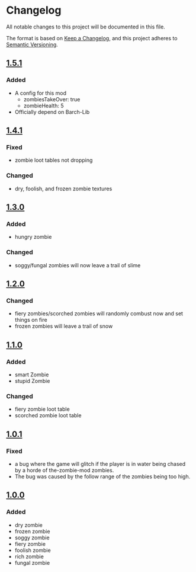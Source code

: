 # Changelog

All notable changes to this project will be documented in this file.

The format is based on [Keep a Changelog](https://keepachangelog.com/en/1.0.0/),
and this project adheres to [Semantic Versioning](https://semver.org/spec/v2.0.0.html).

## [1.5.1]
### Added
- A config for this mod
  - zombiesTakeOver: true
  - zombieHealth: 5
- Officially depend on Barch-Lib

## [1.4.1]
### Fixed
- zombie loot tables not dropping

### Changed
- dry, foolish, and frozen zombie textures

## [1.3.0]

### Added
- hungry zombie

### Changed
- soggy/fungal zombies will now leave a trail of slime

## [1.2.0]

### Changed
- fiery zombies/scorched zombies will randomly combust now and set things on fire
- frozen zombies will leave a trail of snow

## [1.1.0]
### Added
- smart Zombie
- stupid Zombie

### Changed
- fiery zombie loot table
- scorched zombie loot table


## [1.0.1]
### Fixed
- a bug where the game will glitch if the player is in water being chased by a horde of the-zombie-mod zombies.
- The bug was caused by the follow range of the zombies being too high.


## [1.0.0]
### Added
- dry zombie
- frozen zombie
- soggy zombie
- fiery zombie
- foolish zombie
- rich zombie
- fungal zombie

[1.5.1]: https://github.com/BarchamMal/The-Zombie-Mod/commit/
[1.4.1]: https://github.com/BarchamMal/The-Zombie-Mod/commit/bce3a16a4677395b70cc36880ab02ec0de43ba83
[1.3.0]: https://github.com/BarchamMal/The-Zombie-Mod/commit/ffec104c89550d0fcfe37cda00c164b8a020fb50
[1.2.0]: https://github.com/BarchamMal/The-Zombie-Mod/commit/be61318820ef02f40c38157e6baf2fc546411b7d
[1.1.0]: https://github.com/BarchamMal/The-Zombie-Mod/commit/bf10833ff8a99d90331f2067d0a70447b7d27a84
[1.0.1]: https://github.com/BarchamMal/The-Zombie-Mod/commit/d34c0d784b00c65a85fb91dfeeb9f1c0da54d515
[1.0.0]: https://github.com/BarchamMal/The-Zombie-Mod/commit/9ff8d79c982e1c56747bdd1802c4ffc14515dda2
